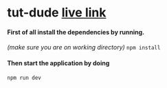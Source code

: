 # tut-dude [live link](https://tute-dude.netlify.app/)

#### First of all install the dependencies by running. 
_(make sure you are on working directory)_
`npm install`

#### Then start the application by doing

`npm run dev`


